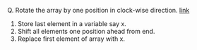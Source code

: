 Q. Rotate the array by one position in clock-wise direction.
<a href="https://practice.geeksforgeeks.org/problems/cyclically-rotate-an-array-by-one2614/1" >link</a>


1) Store last element in a variable say x.
2) Shift all elements one position ahead from end.
3) Replace first element of array with x.